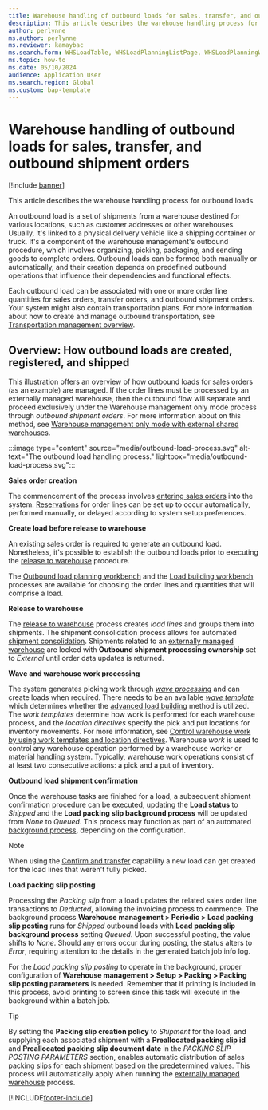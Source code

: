 ```yaml
---
title: Warehouse handling of outbound loads for sales, transfer, and outbound shipment orders
description: This article describes the warehouse handling process for outbound loads for sales, transfer, and outbound shipment orders.
author: perlynne
ms.author: perlynne
ms.reviewer: kamaybac
ms.search.form: WHSLoadTable, WHSLoadPlanningListPage, WHSLoadPlanningWorkbench, WHSOutboundLoadPlanningWorkbench, WHSOutboundShipmentOrder, WHSPackingSlipPostingParameters, WHSShipPlanningListPage, WHSShipmentDetails, WHSWaveTemplateTable, WHSPostMethod, WHSWorkTemplateTable, WHSLocDirTable, WHSEWManagementSystem, InventLocations 
ms.topic: how-to
ms.date: 05/10/2024
audience: Application User
ms.search.region: Global
ms.custom: bap-template
---
```


# Warehouse handling of outbound loads for sales, transfer, and outbound shipment orders

[!include [banner](../includes/banner.md)]

This article describes the warehouse handling process for outbound loads.

An outbound load is a set of shipments from a warehouse destined for various locations, such as customer addresses or other warehouses. Usually, it's linked to a physical delivery vehicle like a shipping container or truck. It's a component of the warehouse management's outbound procedure, which involves organizing, picking, packaging, and sending goods to complete orders. Outbound loads can be formed both manually or automatically, and their creation depends on predefined outbound operations that influence their dependencies and functional effects.

Each outbound load can be associated with one or more order line quantities for sales orders, transfer orders, and outbound shipment orders. Your system might also contain transportation plans. For more information about how to create and manage outbound transportation, see [Transportation management overview](../transportation/transportation-management-overview.md).

## Overview: How outbound loads are created, registered, and shipped

This illustration offers an overview of how outbound loads for sales orders (as an example) are managed. If the order lines must be processed by an externally managed warehouse, then the outbound flow will separate and proceed exclusively under the Warehouse management only mode process through *outbound shipment orders*. For more information about on this method, see [Warehouse management only mode with external shared warehouses](wms-only-mode-external-shared-warehouse.md).

:::image type="content" source="media/outbound-load-process.svg" alt-text="The outbound load handling process." lightbox="media/outbound-load-process.svg":::

**Sales order creation**

The commencement of the process involves [entering sales orders](../sales-marketing/tasks/create-sales-orders.md) into the system. [Reservations](../inventory/reserve-inventory-quantities.md) for order lines can be set up to occur automatically, performed manually, or delayed according to system setup preferences.

**Create load before release to warehouse**

An existing sales order is required to generate an outbound load. Nonetheless, it's possible to establish the outbound loads prior to executing the [release to warehouse](#release-to-warehouse) procedure.

The [Outbound load planning workbench](tasks/use-load-planning-workbench-plan-loads-shipments.md) and the [Load building workbench](../transportation/tasks/load-building-workbench.md) processes are available for choosing the order lines and quantities that will comprise a load.

<a name="release-to-warehouse"></a> **Release to warehouse**

The [release to warehouse](release-to-warehouse-process.md) process creates *load lines* and groups them into shipments. The shipment consolidation process allows for automated [shipment consolidation](about-shipment-consolidation-policies.md). Shipments related to an [externally managed warehouse](wms-only-mode-external-shared-warehouse.md) are locked with **Outbound shipment processing ownership** set to *External* until order data updates is returned.

**Wave and warehouse work processing**

The system generates picking work through [*wave processing*](wave-processing.md) and can create loads when required. There needs to be an available [*wave template*](wave-templates.md) which determines whether the [advanced load building](advanced-load-building-during-wave.md) method is utilized.
The *work templates* determine how work is performed for each warehouse process, and the *location directives* specify the pick and put locations for inventory movements. For more information, see [Control warehouse work by using work templates and location directives](control-warehouse-location-directives.md).
Warehouse *work* is used to control any warehouse operation performed by a warehouse worker or [material handling system](mhax.md). Typically, warehouse work operations consist of at least two consecutive actions: a pick and a put of inventory.

**Outbound load shipment confirmation**

Once the warehouse tasks are finished for a load, a subsequent shipment confirmation procedure can be executed, updating the **Load status** to *Shipped* and the **Load packing slip background process** will be updated from *None* to *Queued*. This process may function as part of an automated [background process](confirm-outbound-shipments-from-batch-jobs.md), depending on the configuration.

> [!NOTE]
> When using the [Confirm and transfer](confirm-and-transfer.md) capability a new load can get created for the load lines that weren't fully picked.

<a name="load-packing-slip-posting"></a> **Load packing slip posting**

Processing the *Packing slip* from a load updates the related sales order line transactions to *Deducted*, allowing the invoicing process to commence. The background process **Warehouse management \> Periodic \> Load packing slip posting** runs for *Shipped* outbound loads with **Load packing slip background process** setting *Queued*. Upon successful posting, the value shifts to *None*. Should any errors occur during posting, the status alters to *Error*, requiring attention to the details in the generated batch job info log.

For the *Load packing slip posting* to operate in the background, proper configuration of **Warehouse management \> Setup \> Packing \> Packing slip posting parameters** is needed. Remember that if printing is included in this process, avoid printing to screen since this task will execute in the background within a batch job.
<!-- PATH OK ? -->

> [!TIP]
> By setting the **Packing slip creation policy** to *Shipment* for the load, and supplying each associated shipment with a **Preallocated packing slip id** and **Preallocated packing slip document date** in the *PACKING SLIP POSTING PARAMETERS* section, enables automatic distribution of sales packing slips for each shipment based on the predetermined values.
> This process will automatically apply when running the [externally managed warehouse](wms-only-mode-external-shared-warehouse.md) process.

[!INCLUDE[footer-include](../../includes/footer-banner.md)]